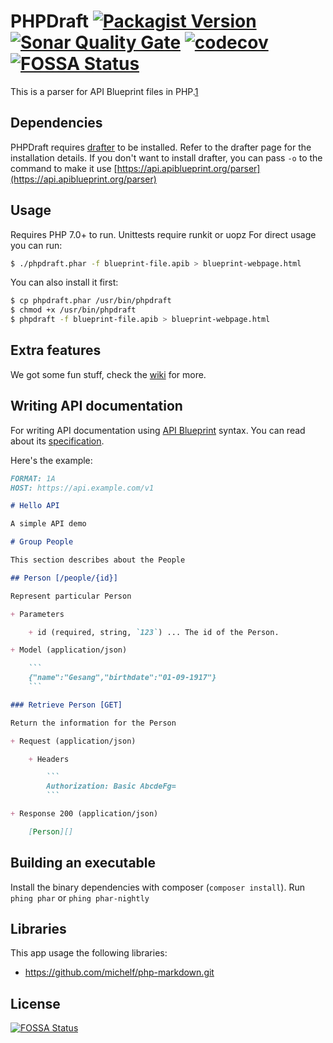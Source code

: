 # PHPDraft [![Packagist Version](https://img.shields.io/packagist/v/smillerdev/phpdraft.svg)](https://github.com/SMillerDev/phpdraft/releases/latest) [![Sonar Quality Gate](https://img.shields.io/sonar/https/sonarcloud.io/SMillerDev_phpdraft/alert_status.svg)](https://sonarcloud.io/dashboard?id=SMillerDev_phpdraft) [![codecov](https://codecov.io/gh/SMillerDev/phpdraft/branch/master/graph/badge.svg?token=2IPSlcCwXM)](https://codecov.io/gh/SMillerDev/phpdraft) [![FOSSA Status](https://app.fossa.com/api/projects/git%2Bgithub.com%2FSMillerDev%2Fphpdraft.svg?type=shield)](https://app.fossa.com/projects/git%2Bgithub.com%2FSMillerDev%2Fphpdraft?ref=badge_shield)

This is a parser for API Blueprint files in PHP.[1](#dependencies)

## Dependencies
PHPDraft requires [drafter](https://github.com/apiaryio/drafter) to be installed. Refer to the drafter page for the installation details. If you don't want to install drafter, you can pass `-o` to the command to make it use [https://api.apiblueprint.org/parser](https://api.apiblueprint.org/parser)

## Usage
Requires PHP 7.0+ to run. Unittests require runkit or uopz
For direct usage you can run:
```bash
$ ./phpdraft.phar -f blueprint-file.apib > blueprint-webpage.html
```
You can also install it first:
```bash
$ cp phpdraft.phar /usr/bin/phpdraft
$ chmod +x /usr/bin/phpdraft
$ phpdraft -f blueprint-file.apib > blueprint-webpage.html
```

## Extra features
We got some fun stuff, check the [wiki](https://github.com/SMillerDev/phpdraft/wiki) for more.

## Writing API documentation

For writing API documentation using [API Blueprint](http://apiblueprint.org/) syntax. You can read about its [specification](https://github.com/apiaryio/api-blueprint/blob/master/API%20Blueprint%20Specification.md).

Here's the example:

```markdown
FORMAT: 1A
HOST: https://api.example.com/v1

# Hello API

A simple API demo

# Group People

This section describes about the People

## Person [/people/{id}]

Represent particular Person

+ Parameters

    + id (required, string, `123`) ... The id of the Person.

+ Model (application/json)

    ```
    {"name":"Gesang","birthdate":"01-09-1917"}
    ```

### Retrieve Person [GET]

Return the information for the Person

+ Request (application/json)

    + Headers

        ```
        Authorization: Basic AbcdeFg=
        ```

+ Response 200 (application/json)

    [Person][]

```

## Building an executable
Install the binary dependencies with composer (`composer install`).
Run `phing phar` or `phing phar-nightly`

## Libraries
This app usage the following libraries:
* https://github.com/michelf/php-markdown.git


## License
[![FOSSA Status](https://app.fossa.com/api/projects/git%2Bgithub.com%2FSMillerDev%2Fphpdraft.svg?type=large)](https://app.fossa.com/projects/git%2Bgithub.com%2FSMillerDev%2Fphpdraft?ref=badge_large)
